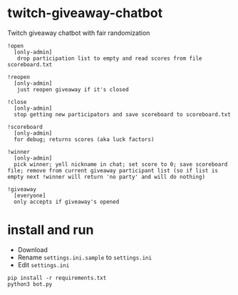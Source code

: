 # twitch-giveaway-chatbot
Twitch giveaway chatbot with fair randomization

```
!open 
  [only-admin]
   drop participation list to empty and read scores from file scoreboard.txt

!reopen 
  [only-admin]
   just reopen giveaway if it's closed 

!close 
  [only-admin]
  stop getting new participators and save scoreboard to scoreboard.txt

!scoreboard
  [only-admin]
  for debug; returns scores (aka luck factors)

!winner 
  [only-admin]
  pick winner; yell nickname in chat; set score to 0; save scoreboard file; remove from current giveaway participant list (so if list is empty next !winner will return 'no party' and will do nothing)

!giveaway 
  [everyone]
  only accepts if giveaway's opened
```

# install and run

* Download
* Rename `settings.ini.sample` to `settings.ini`
* Edit `settings.ini`

```
pip install -r requirements.txt
python3 bot.py
```
